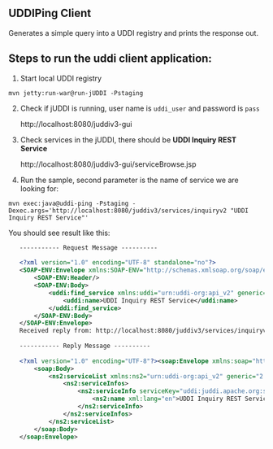 UDDIPing Client
--------------------

 Generates a simple query into a UDDI registry and prints the response out.

Steps to run the uddi client application:
------------------------------------------

1. Start local UDDI registry

```shell script
mvn jetty:run-war@run-jUDDI -Pstaging
```

2. Check if jUDDI is running, user name is `uddi_user` and password is `pass`
    
    http://localhost:8080/juddiv3-gui
    
3. Check services in the jUDDI, there should be **UDDI Inquiry REST Service**
    
    http://localhost:8080/juddiv3-gui/serviceBrowse.jsp

4. Run the sample, second parameter is the name of service we are looking for:

```shell script
mvn exec:java@uddi-ping -Pstaging -Dexec.args='http://localhost:8080/juddiv3/services/inquiryv2 "UDDI Inquiry REST Service"'
```

You should see result like this:
```xml
   ----------- Request Message ----------
   
   <?xml version="1.0" encoding="UTF-8" standalone="no"?>
   <SOAP-ENV:Envelope xmlns:SOAP-ENV="http://schemas.xmlsoap.org/soap/envelope/">
       <SOAP-ENV:Header/>
       <SOAP-ENV:Body>
           <uddi:find_service xmlns:uddi="urn:uddi-org:api_v2" generic="2.0" maxRows="100">
               <uddi:name>UDDI Inquiry REST Service</uddi:name>
           </uddi:find_service>
       </SOAP-ENV:Body>
   </SOAP-ENV:Envelope>
   Received reply from: http://localhost:8080/juddiv3/services/inquiryv2
   
   ----------- Reply Message ----------
   
   <?xml version="1.0" encoding="UTF-8"?><soap:Envelope xmlns:soap="http://schemas.xmlsoap.org/soap/envelope/">
       <soap:Body>
           <ns2:serviceList xmlns:ns2="urn:uddi-org:api_v2" generic="2.0" operator="uddi:juddi.apache.org:node1" truncated="false">
               <ns2:serviceInfos>
                   <ns2:serviceInfo serviceKey="uddi:juddi.apache.org:services-inquiry-rest" businessKey="uddi:juddi.apache.org:node1">
                       <ns2:name xml:lang="en">UDDI Inquiry REST Service</ns2:name>
                   </ns2:serviceInfo>
               </ns2:serviceInfos>
           </ns2:serviceList>
       </soap:Body>
   </soap:Envelope>
```
